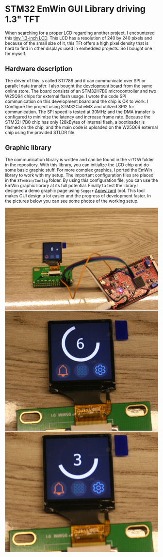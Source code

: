 # STM32 EmWin GUI Library driving 1.3" TFT
When searching for a proper LCD regarding another project, I encountered this [tiny 1.3-inch LCD](https://kavirelectronic.ir/eshop/tft-lcd-13-inch/1201021-tft-lcd-13inch-ips-screen-240x240-spi-st7789.html). This LCD has a resolution of 240 by 240 pixels and because of the small size of it, this TFt offers a high pixel density that is hard to find in other displays used in embedded projects. So I bought one for myself.
## Hardware description
The driver of this is called ST7789 and it can communicate over SPI or parallel data transfer. I also bought the [development board](https://kavirelectronic.ir/eshop/my-productions/1201808-ewb-stm32h7b0.html) from the same online store. The board consists of an STM32H7B0 microcontroller and two W25Q64 chips for external flash usage. I wrote the code SPI communication on this development board and the chip is OK to work.
I Configure the project using STM32CubeMX and utilized SPI2 for communication. The SPI speed is tested at 30MHz and the DMA transfer is configured to minimize the latency and increase frame rate. Because the STM32H7B0 chip has only 128kBytes of internal flash, a bootloader is flashed on the chip, and the main code is uploaded on the W25Q64 external chip using the provided STLDR file.
## Graphic library
The communication library is written and can be found in the `st7789` folder in the repository. With this library, you can initialize the LCD chip and do some basic graphic stuff.
For more complex graphics, I ported the EmWin library to work with my setup. The important configuration files are placed in the `STemWin/Config` folder. By using this configuration file, you can use the EmWin graphic library at its full potential.
Finally to test the library I designed a demo graphic page using `Segger` [Appwizard](https://www.segger.com/products/user-interface/emwin/tools/appwizard/) tool. This tool makes GUI design a lot easier and the progress of development faster.
In the pictures below you can see some photos of the working setup.

![setup1](./pics/pic1.JPG)
![setup2](./pics/pic2.JPG)
![setup3](./pics/pic3.JPG)